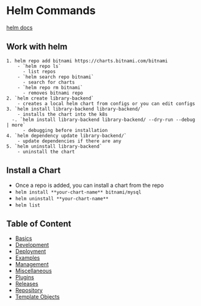 # Helm Commands

[helm docs](https://helm.sh/docs/)

## Work with helm

    1. helm repo add bitnami https://charts.bitnami.com/bitnami
        - `helm repo ls`
          - list repos
        - `helm search repo bitnami`
          - search for charts
        - `helm repo rm bitnami`
          - removes bitnami repo
    2. `helm create library-backend`
        - creates a local helm chart from configs or you can edit configs
    3. `helm install library-backend library-backend/`
        - installs the chart into the k8s
      -. `helm install library-backend library-backend/ --dry-run --debug | more`
          - debugging before installation
    4. `helm dependency update library-backend/`
        - update dependencies if there are any
    5. `helm uninstall library-backend`
        - uninstall the chart

## Install a Chart

- Once a repo is added, you can install a chart from the repo
- `helm install **your-chart-name** bitnami/mysql`
- `helm uninstall **your-chart-name**`
- `helm list`

## Table of Content

- [Basics](./basics.md)
- [Development](./development.md)
- [Deployment](./deployment.md)
- [Examples](./example.md)
- [Management](./management.md)
- [Miscellaneous](./miscellaneous.md)
- [Plugins](./plugins.md)
- [Releases](./releases.md)
- [Repository](./repository.md)
- [Template Objects](./template-objects.md)
